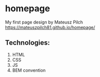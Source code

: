 # homepage
My first page design by Mateusz Pilch
<br>
https://mateuszpilch81.github.io/homepage/

## Technologies:
1. HTML
1. CSS
1. JS
1. BEM convention
